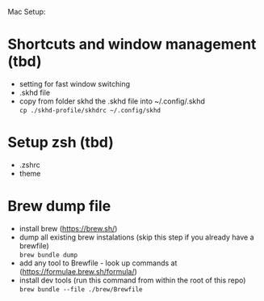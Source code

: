Mac Setup:

# Shortcuts and window management (tbd)
- setting for fast window switching
- .skhd file 
- copy from folder skhd the .skhd file into ~/.config/.skhd  
```cp ./skhd-profile/skhdrc ~/.config/skhd```

# Setup zsh (tbd)
- .zshrc
- theme

# Brew dump file 
- install brew (https://brew.sh/) 
- dump all existing brew instalations (skip this step if you already have a brewfile)  
```brew bundle dump```  
- add any tool to Brewfile - look up commands at (https://formulae.brew.sh/formula/) 
- install dev tools (run this command from within the root of this repo)  
```brew bundle --file ./brew/Brewfile```